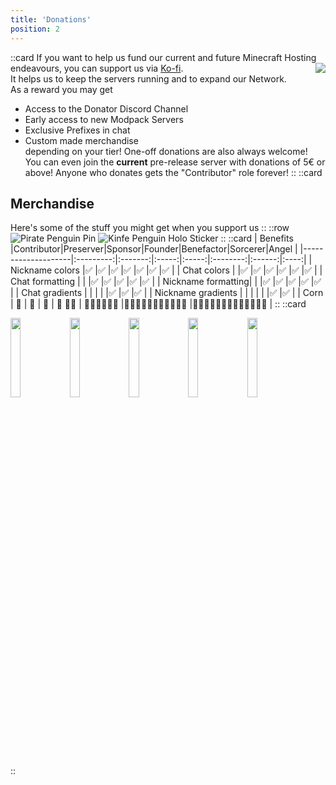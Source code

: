 ```yaml
---
title: 'Donations'
position: 2
---
```

::card
If you want to help us fund our current and future Minecraft Hosting endeavours, you can support us via <a href='https://ko-fi.com/penguinnetwork'  target="_blank">Ko-fi</a>.
<img style="float: right;" src="/img/docs/prefixes.png">  
It helps us to keep the servers running and to expand our Network.  
As a reward you may get
- Access to the Donator Discord Channel
- Early access to new Modpack Servers
- Exclusive Prefixes in chat
- Custom made merchandise  
depending on your tier!
One-off donations are also always welcome! You can even join the **current** pre-release server with donations of 5€ or above!
Anyone who donates gets the "Contributor" role forever!
::
::card
## Merchandise
Here's some of the stuff you might get when you support us
::
::row
![Pirate Penguin Pin](/img/docs/pirate-pin.jpg "This little fella is coming for your booty")
![Kinfe Penguin Holo Sticker](/img/docs/knife-holo-sticker.jpg "Ooooooo shiny!")
::
::card
| Benefits           |Contributor|Preserver|Sponsor|Founder|Benefactor|Sorcerer|Angel |
|--------------------|:---------:|:-------:|:-----:|:-----:|:--------:|:------:|:----:|
| Nickname colors    |✅         |✅      |✅     |✅     |✅        |✅      |✅    |
| Chat colors        |           |✅      |✅     |✅     |✅        |✅      |✅    |
| Chat formatting    |           |        |✅     |✅     |✅        |✅      |✅    |
| Nickname formatting|           |        |✅     |✅     |✅        |✅      |✅    |
| Chat gradients     |           |        |       |       |✅        |✅       |✅    |
| Nickname gradients |           |        |       |       |          |✅       |✅    |
| Corn               |   🌽      |  🌽   |  🌽   | 🌽 🌽🌽   | 🌽🌽🌽🌽🌽🌽       |🌽🌽🌽🌽🌽🌽🌽🌽🌽🌽🌽       |🌽🌽🌽🌽🌽🌽🌽🌽🌽🌽🌽🌽🌽    |
::
::card
<p class="flex flex-wrap justify-center items-center gap-4">
<img style="width: 18%;" src="/img/docs/tiers/preserver.png">  
<img style="width: 18%;" src="/img/docs/tiers/sponsor.png">  
<img style="width: 18%;" src="/img/docs/tiers/booty.png">
<img style="width: 18%;" src="/img/docs/tiers/sorcerer.png">  
<img style="width: 18%;" src="/img/docs/tiers/angel.png">   
</p>
::